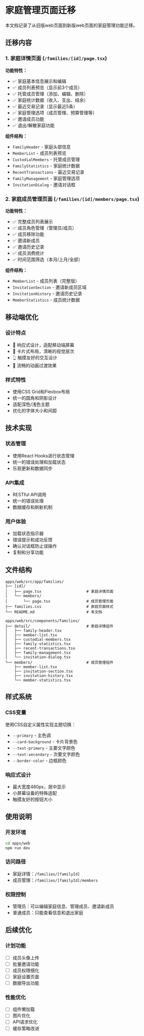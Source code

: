 # 家庭管理页面迁移

本文档记录了从旧版web页面到新版web页面的家庭管理功能迁移。

## 迁移内容

### 1. 家庭详情页面 (`/families/[id]/page.tsx`)

**功能特性：**
- ✅ 家庭基本信息展示和编辑
- ✅ 成员列表预览（显示前3个成员）
- ✅ 托管成员管理（添加、编辑、删除）
- ✅ 家庭统计数据（收入、支出、结余）
- ✅ 最近交易记录（显示最近5条）
- ✅ 家庭管理选项（成员管理、预算管理等）
- ✅ 邀请成员功能
- ✅ 退出/解散家庭功能

**组件结构：**
- `FamilyHeader` - 家庭头部信息
- `MemberList` - 成员列表预览
- `CustodialMembers` - 托管成员管理
- `FamilyStatistics` - 家庭统计数据
- `RecentTransactions` - 最近交易记录
- `FamilyManagement` - 家庭管理选项
- `InvitationDialog` - 邀请对话框

### 2. 家庭成员管理页面 (`/families/[id]/members/page.tsx`)

**功能特性：**
- ✅ 完整成员列表展示
- ✅ 成员角色管理（管理员/成员）
- ✅ 成员移除功能
- ✅ 邀请新成员
- ✅ 邀请历史记录
- ✅ 成员消费统计
- ✅ 时间范围筛选（本月/上月/全部）

**组件结构：**
- `MemberList` - 成员列表（完整版）
- `InvitationSection` - 邀请新成员区域
- `InvitationHistory` - 邀请历史记录
- `MemberStatistics` - 成员统计数据

## 移动端优化

### 设计特点
- 📱 响应式设计，适配移动端屏幕
- 🎨 卡片式布局，清晰的视觉层次
- 👆 触摸友好的交互设计
- 🔄 流畅的动画过渡效果

### 样式特性
- 使用CSS Grid和Flexbox布局
- 统一的圆角和阴影设计
- 适配深色/浅色主题
- 优化的字体大小和间距

## 技术实现

### 状态管理
- 使用React Hooks进行状态管理
- 统一的错误处理和加载状态
- 乐观更新和数据同步

### API集成
- RESTful API调用
- 统一的错误处理
- 数据缓存和刷新机制

### 用户体验
- 加载状态指示器
- 错误提示和成功反馈
- 确认对话框防止误操作
- 复制和分享功能

## 文件结构

```
apps/web/src/app/families/
├── [id]/
│   ├── page.tsx                    # 家庭详情页面
│   └── members/
│       └── page.tsx                # 成员管理页面
├── families.css                    # 家庭页面样式
└── README.md                       # 本文档

apps/web/src/components/families/
├── detail/                         # 家庭详情组件
│   ├── family-header.tsx
│   ├── member-list.tsx
│   ├── custodial-members.tsx
│   ├── family-statistics.tsx
│   ├── recent-transactions.tsx
│   ├── family-management.tsx
│   └── invitation-dialog.tsx
└── members/                        # 成员管理组件
    ├── member-list.tsx
    ├── invitation-section.tsx
    ├── invitation-history.tsx
    └── member-statistics.tsx
```

## 样式系统

### CSS变量
使用CSS自定义属性实现主题切换：
- `--primary` - 主色调
- `--card-background` - 卡片背景色
- `--text-primary` - 主要文字颜色
- `--text-secondary` - 次要文字颜色
- `--border-color` - 边框颜色

### 响应式设计
- 最大宽度480px，居中显示
- 小屏幕设备的特殊适配
- 触摸友好的按钮大小

## 使用说明

### 开发环境
```bash
cd apps/web
npm run dev
```

### 访问路径
- 家庭详情：`/families/[familyId]`
- 成员管理：`/families/[familyId]/members`

### 权限控制
- 管理员：可以编辑家庭信息、管理成员、邀请新成员
- 普通成员：只能查看信息和退出家庭

## 后续优化

### 计划功能
- [ ] 成员头像上传
- [ ] 批量邀请功能
- [ ] 成员权限细化
- [ ] 家庭设置页面
- [ ] 数据导出功能

### 性能优化
- [ ] 组件懒加载
- [ ] 图片优化
- [ ] API请求优化
- [ ] 缓存策略改进

